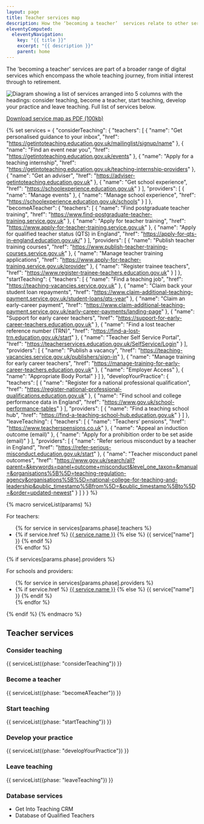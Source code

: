 ```yaml
---
layout: page
title: Teacher services map
description: How the ‘becoming a teacher’  services relate to other services in the teaching journey
eleventyComputed:
  eleventyNavigation:
    key: "{{ title }}"
    excerpt: "{{ description }}"
    parent: home
---
```


The 'becoming a teacher' services are part of a broader range of digital services which encompass the whole teaching journey, from initial interest through to retirement.

<img src="service-map.png" alt="Diagram showing a list of services arranged into 5 columns with the headings: consider teaching, become a teacher, start teaching, develop your practice and leave teaching. Full list of services below.">

[Download service map as PDF (100kb)](service-map.pdf)


{% set services = {
  "considerTeaching": {
    "teachers": [
      {
        "name": "Get personalised guidance to your inbox",
        "href": "https://getintoteaching.education.gov.uk/mailinglist/signup/name"
      },
      {
        "name": "Find an event near you",
        "href": "https://getintoteaching.education.gov.uk/events"
      },
      {
        "name": "Apply for a teaching internship",
        "href": "https://getintoteaching.education.gov.uk/teaching-internship-providers"
      },
      {
        "name": "Get an adviser",
        "href": "https://adviser-getintoteaching.education.gov.uk"
      },
      {
        "name": "Get school experience",
        "href": "https://schoolexperience.education.gov.uk"
      }
    ],
    "providers": [
      {
        "name": "Manage events"
      },
      {
        "name": "Manage school experience",
        "href": "https://schoolexperience.education.gov.uk/schools"
      }
    ]
  },
  "becomeATeacher": {
    "teachers": [
      {
        "name": "Find postgraduate teacher training",
        "href": "https://www.find-postgraduate-teacher-training.service.gov.uk"
      },
      {
        "name": "Apply for teacher training",
        "href": "https://www.apply-for-teacher-training.service.gov.uk"
      },
      {
        "name": "Apply for qualified teacher status (QTS) in England",
        "href": "https://apply-for-qts-in-england.education.gov.uk/"
      }
    ],
    "providers": [
      {
        "name": "Publish teacher training courses",
        "href": "https://www.publish-teacher-training-courses.service.gov.uk"
      },
      {
        "name": "Manage teacher training applications",
        "href": "https://www.apply-for-teacher-training.service.gov.uk/provider"
      },
      {
        "name": "Register trainee teachers",
        "href": "https://www.register-trainee-teachers.education.gov.uk"
      }
    ]
  },
  "startTeaching": {
    "teachers": [
      {
        "name": "Find a teaching job",
        "href": "https://teaching-vacancies.service.gov.uk"
      },
      {
        "name": "Claim back your student loan repayments",
        "href": "https://www.claim-additional-teaching-payment.service.gov.uk/student-loans/qts-year"
      },
      {
        "name": "Claim an early-career payment",
        "href": "https://www.claim-additional-teaching-payment.service.gov.uk/early-career-payments/landing-page"
      },
      {
        "name": "Support for early career teachers",
        "href": "https://support-for-early-career-teachers.education.gov.uk"
      },
      {
        "name": "Find a lost teacher reference number (TRN)",
        "href": "https://find-a-lost-trn.education.gov.uk/start"
      },
      {
        "name": "Teacher Self Service Portal",
        "href": "https://teacherservices.education.gov.uk/SelfService/Login"
      }
    ],
    "providers": [
      {
        "name": "Publish a vacancy",
        "href": "https://teaching-vacancies.service.gov.uk/publishers/sign-in"
      },
      {
        "name": "Manage training for early career teachers",
        "href": "https://manage-training-for-early-career-teachers.education.gov.uk"
      },
      {
        "name": "Employer Access"
      },
      {
        "name": "Appropriate Body Portal"
      }
    ]
  },
  "developYourPractice": {
    "teachers": [
      {
        "name": "Register for a national professional qualification",
        "href": "https://register-national-professional-qualifications.education.gov.uk"
      },
      {
        "name": "Find school and college performance data in England",
        "href": "https://www.gov.uk/school-performance-tables"
      }
    ],
    "providers": [
      {
        "name": "Find a teaching school hub",
        "href": "https://find-a-teaching-school-hub.education.gov.uk"
      }
    ]
  },
  "leaveTeaching": {
    "teachers": [
      {
        "name": "Teachers’ pensions",
        "href": "https://www.teacherspensions.co.uk"
      },
      {
        "name": "Appeal an induction outcome (email)"
      },
      {
        "name": "Apply for a prohibition order to be set aside (email)"
      }
    ],
    "providers": [
      {
        "name": "Refer serious misconduct by a teacher in England",
        "href": "https://refer-serious-misconduct.education.gov.uk/start"
      },
      {
        "name": "Teacher misconduct panel outcomes",
        "href": "https://www.gov.uk/search/all?parent=&keywords=panel+outcome+misconduct&level_one_taxon=&manual=&organisations%5B%5D=teaching-regulation-agency&organisations%5B%5D=national-college-for-teaching-and-leadership&public_timestamp%5Bfrom%5D=&public_timestamp%5Bto%5D=&order=updated-newest"
      }
    ]
  }
} %}


{% macro serviceList(params) %}
  <p class="govuk-body-s">For teachers:</p>
  <ul class="govuk-list govuk-list--bullet govuk-!-font-size-16">
    {% for service in services[params.phase].teachers %}
      <li>
        {% if service.href %}
          <a href="{{ service.href }}" class="govuk-link">{{ service.name }}</a>
        {% else %}
          {{ service["name"] }}
        {% endif %}
      </li>
    {% endfor %}
  </ul>

  {% if services[params.phase].providers %}
  <p class="govuk-body-s">For schools and providers:</p>
  <ul class="govuk-list govuk-list--bullet govuk-!-font-size-16">
    {% for service in services[params.phase].providers %}
      <li>
        {% if service.href %}
          <a href="{{ service.href }}" class="govuk-link">{{ service.name }}</a>
        {% else %}
          {{ service["name"] }}
        {% endif %}
      </li>
    {% endfor %}
  </ul>
  {% endif %}
{% endmacro %}

<h2 class="govuk-heading-m">Teacher services</h2>
<div class="govuk-grid-row">
  <div class="app-grid-column-one-fifth">
  <h3 class="govuk-heading-s">Consider teaching</h3>
  {{ serviceList({phase: "considerTeaching"}) }}
  </div>
  <div class="app-grid-column-one-fifth">
  <h3 class="govuk-heading-s">Become a teacher</h3>
  {{ serviceList({phase: "becomeATeacher"}) }}
  </div>
  <div class="app-grid-column-one-fifth">
  <h3 class="govuk-heading-s">Start teaching</h3>
  {{ serviceList({phase: "startTeaching"}) }}
  </div>
  <div class="app-grid-column-one-fifth">
  <h3 class="govuk-heading-s">Develop your practice</h3>
  {{ serviceList({phase: "developYourPractice"}) }}
  </div>
  <div class="app-grid-column-one-fifth">
  <h3 class="govuk-heading-s">Leave teaching</h3>
  {{ serviceList({phase: "leaveTeaching"}) }}
  </div>
</div>

<h3 class="govuk-body">Database services</h3>

<ul class="govuk-list govuk-list--bullet govuk-!-font-size-16">
  <li>Get Into Teaching CRM</li>
  <li>Database of Qualified Teachers</li>
</ul>
